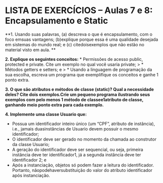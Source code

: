 # LISTA DE EXERCÍCIOS – Aulas 7 e 8: Encapsulamento e Static

**1. Usando suas palavras, (a) descreva o que é encapsulamento, com o foco emsuas vantagens; (b)explique porque essa é uma qualidade desejada em sistemas do mundo real; e (c) citedoisexemplos que não estão no material visto em aula. **
> 
**2. Explique os seguintes conceitos:**
	* Permissões de acesso public, protected e private. Cite um exemplo no qual você usaria private;
	>
	* Métodos getters e setters; e
	>
	* Usando a linguagem de programação da sua escolha, escreva um programa que exemplifique os conceitos e ganhe 1 ponto extra.

**3. O que são atributos e métodos de classe (static)? Qual a necessidade deles? Cite dois exemplos.Crie um pequeno programa ilustrando seus exemplos com pelo menos 1 método de classee1atributo de classe, ganhando meio ponto extra para cada exemplo.**
>

**4. Implemente uma classe Usuario que:**
* Possua um identificador inteiro único (um “CPF”, atributo de instância), i.e., jamais duasinstâncias de Usuario devem possuir o mesmo identificador;
* O identificador deve ser gerado no momento da chamada ao construtor da classe Usuario;
* A geração do identificador deve ser sequencial, ou seja, primeira instância deve ter identificador1, já a segunda instância deve ter identificador 2; e
* Após a instanciação, objetos só podem fazer a leitura do identificador. Portanto, nãopodehaversubstituição do valor do atributo identificador após instanciação.